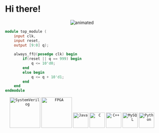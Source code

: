 # Hi there!

<p align="center">
  <img src="https://24.media.tumblr.com/78b7de068a496b13555094a4cf30ceb5/tumblr_mta8to65Nw1rlcjydo1_500.gif" alt="animated" />
</p>

```verilog
module top_module (
    input clk,
    input reset,
    output [9:0] q);
	
    always_ff@(posedge clk) begin
        if(reset || q == 999) begin
            q <= 10'd0;
        end
        else begin
            q <= q + 10'd1;
        end
    end
endmodule
```
<div align="center">
	<code><img width="100" src="https://upload.wikimedia.org/wikipedia/en/e/ef/SystemVerilog_logo.png" alt="SystemVerilog" title="SystemVerilog"/></code>
	<code><img width="100" src="https://www.sarsen.net/uploads/files/images/Intel%20FPGA%20Logo.png" alt="FPGA" title="FPGA"/></code>
	<code><img width="50" src="https://user-images.githubusercontent.com/25181517/117201156-9a724800-adec-11eb-9a9d-3cd0f67da4bc.png" alt="Java" title="Java"/></code>
	<code><img width="50" src="https://user-images.githubusercontent.com/25181517/192106070-46255bcf-65e6-4c6b-a296-bf8d0d8fb2a7.png" alt="C" title="C"/></code>
	<code><img width="50" src="https://user-images.githubusercontent.com/25181517/192106073-90fffafe-3562-4ff9-a37e-c77a2da0ff58.png" alt="C++" title="C++"/></code>
	<code><img width="50" src="https://user-images.githubusercontent.com/25181517/183896128-ec99105a-ec1a-4d85-b08b-1aa1620b2046.png" alt="MySQL" title="MySQL"/></code>
	<code><img width="50" src="https://user-images.githubusercontent.com/25181517/183423507-c056a6f9-1ba8-4312-a350-19bcbc5a8697.png" alt="Python" title="Python"/></code>
</div>
